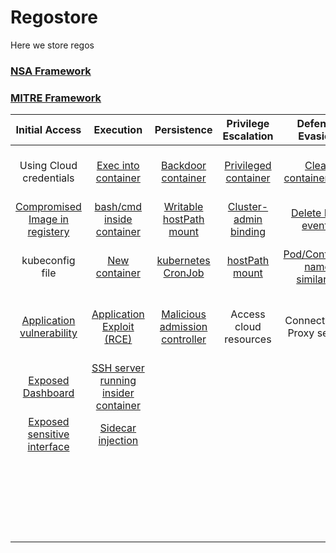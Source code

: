 # Regostore
Here we store regos



### [NSA Framework](https://www.nsa.gov/Press-Room/News-Highlights/Article/Article/2716980/nsa-cisa-release-kubernetes-hardening-guidance/)

### [MITRE Framework](https://www.microsoft.com/security/blog/wp-content/uploads/2021/03/Matrix-1536x926.png)

| Initial Access | Execution | Persistence | Privilege Escalation | Defense Evasion | Credential Access| Discovery | Lateral Movement | Collection | Impact |
| :---: | :---: | :---: | :---: | :---: | :---: | :---: | :---: | :---: | :---: | 
|Using Cloud credentials|[Exec into container](/controls/execintocontainer.json)|[Backdoor container](/controls/backdoorcontainer.json)|[Privileged container](/controls/privilegedcontainer.json)|[Clear container logs](/controls/clearcontainerlogs.json)|[List k8s secrets](/controls/ListKubernetessecrets.json)|[Access the K8S API server](/controls/accessthek8sAPIserver.json)|Access cloud resources|[Image from private registery](/controls/imagefromPrivateRegistry.json)|[Data Destruction](/controls/datadestruction.json) ||
|[Compromised Image in registery](/controls/compromisedimagesinregistry.json)| [bash/cmd inside container](/controls/bash-cmdinsidecontainer.json)|[Writable hostPath mount](/controls/writablehostPathmount.json)|[Cluster-admin binding](/controls/cluster-adminbinding.json)|[Delete K8S events](/controls/deleteKubernetesevents.json)|[Mount service principal](/controls/mountserviceprincipal.json)|[Access Kubelet API](/controls/accesskubeletAPI.json)|[Container service account](/controls/accesscontainerserviceaccount.json)||[Resources Hijacking](/controls/resourcehijacking.json)||
|kubeconfig file|[New container](/controls/newcontainer.json)|[kubernetes CronJob](/controls/kubernetescronJob.json)|[hostPath mount](/controls/hostPathmount.json)|[Pod/Container name similarity](/controls/namesimilarity.json)|[Access container service account](/controls/accesscontainerserviceaccount.json)|[Network mapping](/controls/networkmapping.json)|[Cluster internal networking](/controls/clusterInternalnetworking.json)||Denial of service||
|[Application vulnerability](/controls/vulnerableapplication.json)|[Application Exploit (RCE)](/controls/applicationexploitRCE.json)|[Malicious admission controller](/controls/maliciousadmissioncontroller-mutating.json)|Access cloud resources| Connect from Proxy server| [Application credentials in configuration files](/controls/Applicationscredentialsinconfigurationfiles.json)|[Access kubernetes dashboard](/controls/accessk8sdashboard.json)|[Application credentials in configuration](/controls/Applicationscredentialsinconfigurationfiles.json)|||||
|[Exposed Dashboard](/controls/exposeddashboard.json)|[SSH server running insider container](/controls/SSHserverrunninginsidecontainer.json)||||Access managed identity credentials|[instance Metadata API](/controls/instancemetadataAPI..json)|[Writable volume mounts on the host](/controls/writablehostPathmount.json)||||
|[Exposed sensitive interface](/controls/exposedsensitiveinterfaces.json)|[Sidecar injection](/controls/sidecarinjection.json)||||[Malicious admission controller](/controls/maliciousadmissioncontroller-validating.json)||[Access kubernetes dashboard](/controls/accessk8sdashboard.json)||||
||||||||[access tiller endpoint](/controls/accesstillerendpoint.json)|||||
||||||||[CoreDNS poisoning](/controls/coreDNSpoisoning.json)|||||
||||||||ARP and IP spoofing|||||